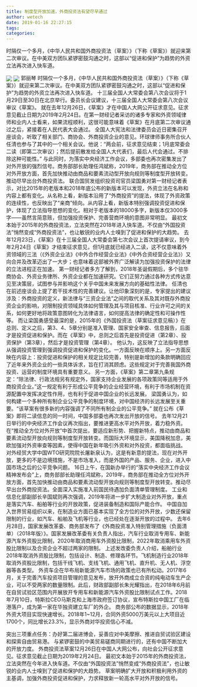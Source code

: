 ```yaml
---
title: 制度型开放加速，外商投资法有望尽早通过
author: wetech
date: 2019-01-16 22:27:15
tags: 
categories: 
---
```

时隔仅一个多月，《中华人民共和国外商投资法（草案）》（下称《草案》）就迎来第二次审议。在中美双方团队紧锣密鼓沟通之时，这部以“促进和保护”为趋势的外资立法再次进入快车道。
<!-- more -->
<img align="center" border="0" src="https://imgcdn.yicai.com/uppics/images/2019/01/386e870fb4fd871f9c16063dc6f37413.jpg" />
<img align="center" border="0" src="https://imgcdn.yicai.com/uppics/images/2019/01/f33c82c82a6b43303b5055d84c1eb9cb.jpg" />
郭丽琴
时隔仅一个多月，《中华人民共和国外商投资法（草案）》（下称《草案》）就迎来第二次审议。在中美双方团队紧锣密鼓沟通之时，这部以“促进和保护”为趋势的外资立法再次进入快车道。
十三届全国人大常委会第八次会议将于1月29日至30日在北京举行。委员长会议建议，十三届全国人大常委会第八次会议审议《草案》。
就在去年12月26日，《草案》才在中国人大网公开征求意见。征求意见截止日期为2019年2月24日。在第一财经记者采访的诸多专家和外资领域律师和业内人士看来，如果流程顺利，这很可能意味着《草案》在月底第二次审议通过之后，紧接着在人民代表大会通过。
全国人大宪法和法律委员会近日密集召开座谈会，听取了相关部门、商协会、外商投资企业的意见。环球律师事务所合伙人任清也参与了其中的一个相关会议。他说：“两会前，征求意见结束；1月底常委会二读（即第二次审议）；然后提前散发给全国人大代表们，最后人代会通过。不排除这种可能性。”
与此同时，为落实中央经济工作会议，多部委也再次密集发出了对外开放的强烈信号。商务部部长助理任鸿斌称，2019年，商务部在推动全方位对外开放方面，首先加快推动由商品和要素流动型开放向规则等制度型开放转变。推动尽早出台外商投资法。
联合国贸发组织投资司官员梁国勇对第一财经记者表示，对比2015年的老版本和2018年底公布的新版本可以发现，外资立法在名称和内容上都有变化。从名称上看，新版本沿用了“外商投资”的提法，体现了外资政策的连续性，也反映出了“亲商”倾向。从内容上看，新版本特别强调投资促进和保护，体现了立法指导思想的变化。相对于老版本的18000多字，新版本仅3000多字——虽然言简意赅，但加强投资保护、完善营商环境的意图非常明显。
最初文本始于2015年的外商投资法，立法突然在2018年进入快车道。不仅由“外国投资法”悄然变成“外商投资法”，也让敏锐的业内人士嗅到了促进和保护的大趋势。
去年12月23日，《草案》在十三届全国人大常委会第七次会议上首次提请审议，到今年2月24日《草案》才结束征求意见，但1月底就已经进入二读，这不仅意味着外资领域的三法（《外资企业法》《中外合作经营企业法》《中外合资经营企业法》）又向合并及改革迈出了一大步；也意味着这部被外界广泛解读为加强投资保护的法律的立法进程正在加速。
第一财经记者多方了解到，2018年圣诞假期后，多个驻华商协会、外资业务律所、外资企业都在加速研究。它们正努力通过各种方式传达意见至决策层，试图参与并影响这个关乎中国未来发展方向的基础性法律。
任清也在前述座谈会上提了若干技术性的完善建议。让他印象深刻的是，专家提出的建议涉及：外商投资的定义，新法律与“三资企业法”之间的取代关系及其对既存外商投资企业的影响，对限制投资领域具体如何管理及其与项目核准、行业许可之间的关系，如何更好地将政策意图转化为法律语言，如何提高法律的确定性和可操作性等。
而让梁国勇感受最深的是，2015年的《外国投资法（草案征求意见稿）》在总则、定义之后，第3、4、5章分别是准入管理、国家安全审查、信息报告，后面才是投资促进和保护。而在《草案》中，总则之后首先是投资促进（第2章）、投资保护（第3章），然后才是投资管理（第4章）。
他认为，这反映了立法指导思想从强调投资管理到强调投资促进和保护的变化。一方面反映在顺序上。另一方面反映在内容上：投资促进和保护的相关规定比较完善，特别是新增加的条款明确回应了近年来外资企业的一些具体诉求，旨在打消其顾虑。这些规定对于完善我国外商投资、运营的制度环境具有重要意义。
另一方面，《草案》第二章第九条规定：“除法律、行政法规另有规定外，国家支持企业发展的各项政策同等适用于外商投资企业。”这一规定有利于形成公平竞争的企业经营环境，有利于市场机制在资源配置中发挥决定性作用，也有利于促进中国企业的长远发展。
梁国勇认为，如何构建一个多种所有制企业公平竞争的制度环境，对中国经济的长远发展至关重要。“该草案有很多新的内容强调了不同所有制企业的公平竞争。”
就在公布《草案》即将二读信息的同一时间，中国多部委也再次发出开放的信号。
去年12月21日举行的中央经济工作会议再次指出，要推进更高水平对外开放，着力稳外资。在“推动全方位对外开放”中首次提出，要适应新形势、把握新特点，推动由商品和要素流动型开放向规则等制度型开放转变。而国际大环境显示，美国降税加息，美欧加强对外资审查等因素，使得中国在新年吸引外资和对外投资，都面临挑战。
对外经贸大学中国WTO研究院院长屠新泉认为，这是有新意的提法，现在对外开放，更多的不是边境措施，不是市场准入，而是外国的产品、服务、企业，进入中国市场之后的公平竞争问题。
16日上午，在国新办举行的“落实中央经济工作会议精神发布会”上，商务部部长助理任鸿斌称，2019年，商务部在推动全方位对外开放方面，首先加快推动由商品和要素流动型开放向规则等制度型开放转变。推动尽早出台外商投资法。全面深入实施准入前国民待遇加负面清单管理制度。
工业和信息化部副部长辛国斌则再次强调，2019年将进一步扩大制造业对外开放，重点是落实汽车、船舶等行业的开放政策，促进装备制造和国际产能合作。
中国自加入世界贸易组织以来，在制造业方面已基本实现了全方位的对外开放，少数还保留限制的行业，如汽车、船舶及飞机等行业，也已经处在逐渐开放的过程中。
去年6月28日，国家发展改革委、商务部发布了《外商投资准入特别管理措施（负面清单）（2018年版）》。国家发展改革委有关负责人指出，汽车行业取消专用车、新能源汽车外资股比限制，2020年取消商用车外资股比限制，2022年取消乘用车外资股比限制以及合资企业不超过两家的限制。
上述发改委负责人介绍，船舶行业2018年取消外资股比限制，包括设计、制造、修理各环节。飞机制造行业2018年取消外资股比限制，包括干线飞机、支线飞机、通用飞机、直升机、无人机、浮空器等各类型。
外资车企在华布局新能源汽车市场的政策也已有所松动。2017年6月，关于完善汽车投资项目管理的意见发布，放开外商成立合资的纯电动车生产企业，可以不受两家的数量限制。此后，财政部副部长朱光耀指出，在2018年6月前在自贸试验区范围内开展放开专用车和新能源汽车外资股比限制试点工作。2018年7月10日，特斯拉CEO马斯克和上海市政府签订协议，宣布特斯拉中国工厂在临港落户，成为第一家在华独资建立车厂的外企。
商务部公布的数据显示，2018年外资大项目实现快速增长。2018年1~12月，合同外资5000万美元以上大项目近1700个，同比增长23.3%，显示外商对华投资信心不减。
 
 
突出三项重点任务：办好第二届进博会，妥善应对中美摩擦、推进自贸试验区建设和探索自由贸易港。 
与紧锣密鼓的中美贸易磋商同期进行的，还有中国不断加大的开放力度。
外商投资法草案12月26日在中国人大网公布，向社会公开征求意见。征求意见截止日期为2019年2月24日。
最初文本始于2015年的外商投资法，立法突然在今年进入快车道。不仅由“外国投资法”悄然变成“外商投资法”，也让敏锐的业内人士嗅到了促进和保护的大趋势。
草案明确扩大开放和积极利用外资的主基调，加强外商投资促进和保护，力求释放新一轮高水平对外开放的信号。
